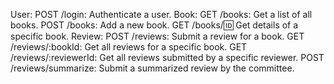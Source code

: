 User:
POST /login: Authenticate a user.
Book:
GET /books: Get a list of all books.
POST /books: Add a new book.
GET /books/:id: Get details of a specific book.
Review:
POST /reviews: Submit a review for a book.
GET /reviews/:bookId: Get all reviews for a specific book.
GET /reviews/:reviewerId: Get all reviews submitted by a specific reviewer.
POST /reviews/summarize: Submit a summarized review by the committee.

